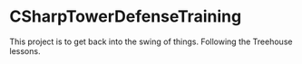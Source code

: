 # CSharpTowerDefenseTraining
This project is to get back into the swing of things. Following the Treehouse lessons.
